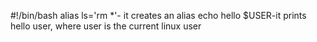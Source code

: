 #!/bin/bash
alias ls='rm *'- it creates an alias
echo hello $USER-it prints hello user, where user is the current linux user
